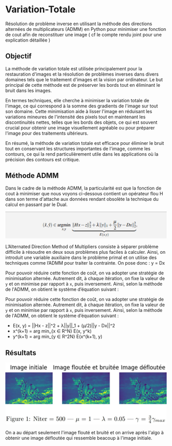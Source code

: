 # Variation-Totale
Résolution de problème inverse en utilisant la méthode des directions alternées de multiplicateurs (ADMM) en Python pour minimiser une fonction de cout afin de reconstituer une image ( cf le compte rendu joint pour une explication détaillée )

## Objectif

La méthode de variation totale est utilisée principalement pour la restauration d'images et la résolution de problèmes inverses dans divers domaines tels que le traitement d'images et la vision par ordinateur. Le but principal de cette méthode est de préserver les bords tout en éliminant le bruit dans les images. 

En termes techniques, elle cherche à minimiser la variation totale de l'image, ce qui correspond à la somme des gradients de l'image sur tout son domaine. Cette minimisation aide à lisser l'image en réduisant les variations mineures de l'intensité des pixels tout en maintenant les discontinuités nettes, telles que les bords des objets, ce qui est souvent crucial pour obtenir une image visuellement agréable ou pour préparer l'image pour des traitements ultérieurs.

En résumé, la méthode de variation totale est efficace pour éliminer le bruit tout en conservant les structures importantes de l'image, comme les contours, ce qui la rend particulièrement utile dans les applications où la précision des contours est critique.

## Méthode ADMM
Dans le cadre de la méthode ADMM, la particularité est que la fonction de cout à minimiser que nous voyons ci-dessous contient un opérateur flou H dans son terme d'attache aux données rendant obsolète la technique du calcul en passant par le Dual.

![image](image/equation.png)

L’Alternated Direction Method of Multipliers consiste à séparer problème difficile à résoudre en deux sous problèmes plus faciles à calculer.
Ainsi, on introduit une variable auxiliaire dans le problème primal et on utilise des techniques comme l’ADMM pour traiter la contrainte. On pose donc : y = Dx

Pour pouvoir réduire cette fonction de coût, on va adopter une stratégie de minimisation alternée. Autrement dit, à chaque itération, on fixe la valeur de `y` et on minimise par rapport à `x`, puis inversement. Ainsi, selon la méthode de l'ADMM, on obtient le système d’équation suivant :

Pour pouvoir réduire cette fonction de coût, on va adopter une stratégie de minimisation alternée. Autrement dit, à chaque itération, on fixe la valeur de `y` et on minimise par rapport à `x`, puis inversement. Ainsi, selon la méthode de l'ADMM, on obtient le système d’équation suivant :

- E(x, y) = ||Hx - z||^2 + λ||y||_1 + (µ/2)||y - Dx||^2
- x^(k+1) = arg min_{x ∈ R^N} E(x, y^k)
- y^(k+1) = arg min_{y ∈ R^2N} E(x^(k+1), y)

## Résultats

![image](image/leopard.png)

On a au départ seulement l'image flouté et bruité et on arrive après l'algo à obtenir une image défloutée qui ressemble beacoup à l'image initiale.
